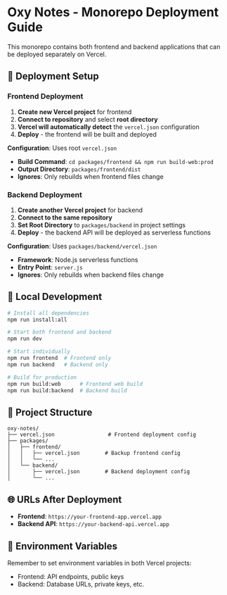 # Oxy Notes - Monorepo Deployment Guide

This monorepo contains both frontend and backend applications that can be deployed separately on Vercel.

## 🚀 Deployment Setup

### Frontend Deployment
1. **Create new Vercel project** for frontend
2. **Connect to repository** and select **root directory**
3. **Vercel will automatically detect** the `vercel.json` configuration
4. **Deploy** - the frontend will be built and deployed

**Configuration**: Uses root `vercel.json`
- **Build Command**: `cd packages/frontend && npm run build-web:prod`  
- **Output Directory**: `packages/frontend/dist`
- **Ignores**: Only rebuilds when frontend files change

### Backend Deployment  
1. **Create another Vercel project** for backend
2. **Connect to the same repository**
3. **Set Root Directory** to `packages/backend` in project settings
4. **Deploy** - the backend API will be deployed as serverless functions

**Configuration**: Uses `packages/backend/vercel.json`
- **Framework**: Node.js serverless functions
- **Entry Point**: `server.js`
- **Ignores**: Only rebuilds when backend files change

## 🔧 Local Development

```bash
# Install all dependencies
npm run install:all

# Start both frontend and backend
npm run dev

# Start individually
npm run frontend  # Frontend only
npm run backend   # Backend only

# Build for production
npm run build:web      # Frontend web build
npm run build:backend  # Backend build
```

## 📁 Project Structure

```
oxy-notes/
├── vercel.json                 # Frontend deployment config
├── packages/
│   ├── frontend/
│   │   ├── vercel.json        # Backup frontend config
│   │   └── ...
│   └── backend/
│       ├── vercel.json        # Backend deployment config
│       └── ...
```

## 🌐 URLs After Deployment

- **Frontend**: `https://your-frontend-app.vercel.app`
- **Backend API**: `https://your-backend-api.vercel.app`

## 🔄 Environment Variables

Remember to set environment variables in both Vercel projects:
- Frontend: API endpoints, public keys
- Backend: Database URLs, private keys, etc.
